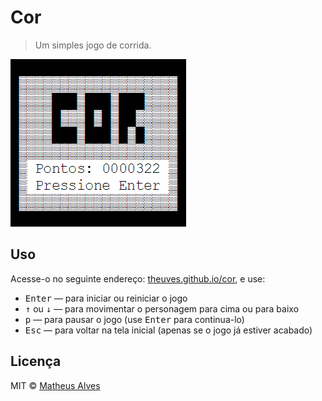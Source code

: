 # Cor

> Um simples jogo de corrida.

![](./exemplo.gif)

## Uso

Acesse-o no seguinte endereço: [theuves.github.io/cor](https://theuves.github.io/cor/), e use:

 - <kbd>Enter</kbd> — para iniciar ou reiniciar o jogo
 - <kbd>↑</kbd> ou <kbd>↓</kbd> — para movimentar o personagem para cima ou para baixo
 - <kbd>p</kbd> — para pausar o jogo (use <kbd>Enter</kbd> para continua-lo)
 - <kbd>Esc</kbd> — para voltar na tela inicial (apenas se o jogo já estiver acabado)

## Licença

MIT &copy; [Matheus Alves](https://twitter.com/theuves)
